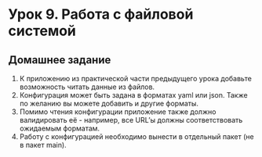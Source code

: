 # Урок 9. Работа с файловой системой

## Домашнее задание

1. К приложению из практической части предыдущего урока добавьте возможность читать данные из файлов.
2. Конфигурация может быть задана в форматах yaml или json. Также по желанию вы можете добавить и другие форматы.
3. Помимо чтения конфигурации приложение также должно валидировать её - например, все URL’ы должны соответствовать ожидаемым форматам.
4. Работу с конфигурацией необходимо вынести в отдельный пакет (не в пакет main).
